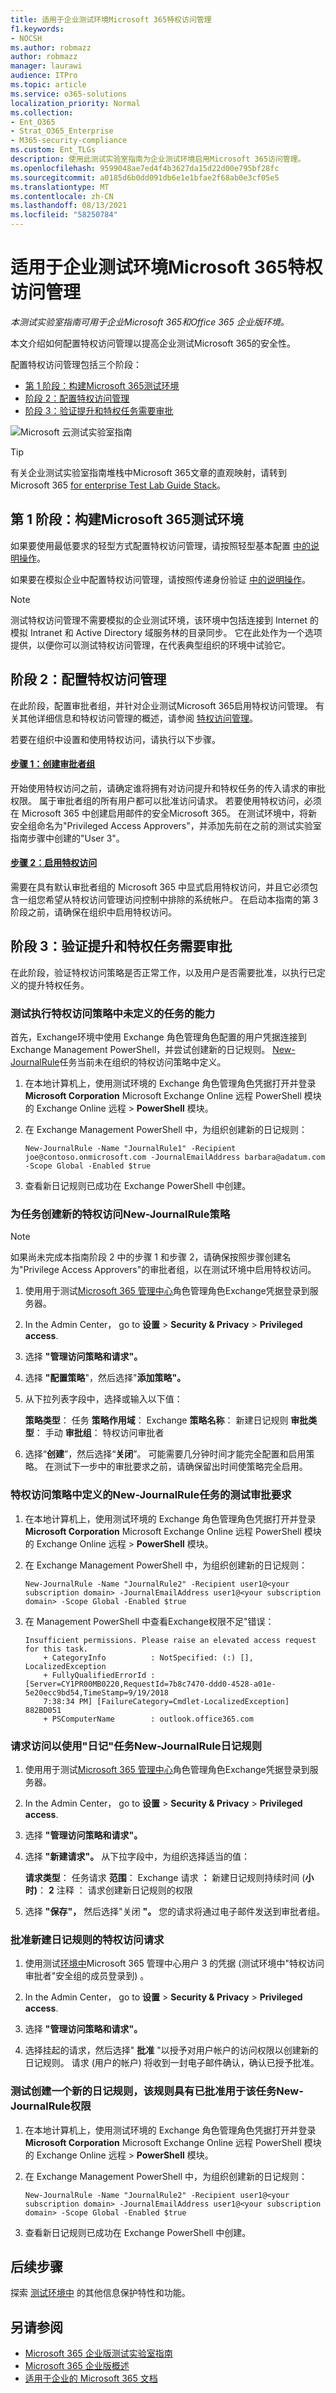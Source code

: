 ```yaml
---
title: 适用于企业测试环境Microsoft 365特权访问管理
f1.keywords:
- NOCSH
ms.author: robmazz
author: robmazz
manager: laurawi
audience: ITPro
ms.topic: article
ms.service: o365-solutions
localization_priority: Normal
ms.collection:
- Ent_O365
- Strat_O365_Enterprise
- M365-security-compliance
ms.custom: Ent_TLGs
description: 使用此测试实验室指南为企业测试环境启用Microsoft 365访问管理。
ms.openlocfilehash: 9599048ae7ed4f4b3627da15d22d00e795bf28fc
ms.sourcegitcommit: a0185d6b0dd091db6e1e1bfae2f68ab0e3cf05e5
ms.translationtype: MT
ms.contentlocale: zh-CN
ms.lasthandoff: 08/13/2021
ms.locfileid: "58250784"
---
```

# <a name="privileged-access-management-for-your-microsoft-365-for-enterprise-test-environment"></a>适用于企业测试环境Microsoft 365特权访问管理

*本测试实验室指南可用于企业Microsoft 365和Office 365 企业版环境。*

本文介绍如何配置特权访问管理以提高企业测试Microsoft 365的安全性。

配置特权访问管理包括三个阶段：

- [第 1 阶段：构建Microsoft 365测试环境](#phase-1-build-out-your-microsoft-365-for-enterprise-test-environment)
- [阶段 2：配置特权访问管理](#phase-2-configure-privileged-access-management)
- [阶段 3：验证提升和特权任务需要审批](#phase-3-verify-that-approval-is-required-for-elevated-and-privileged-tasks)

![Microsoft 云测试实验室指南](../media/m365-enterprise-test-lab-guides/cloud-tlg-icon.png)

> [!TIP]
> 有关企业测试实验室指南堆栈中Microsoft 365文章的直观映射，请转到 Microsoft 365 [for enterprise Test Lab Guide Stack](../downloads/Microsoft365EnterpriseTLGStack.pdf)。
  
## <a name="phase-1-build-out-your-microsoft-365-for-enterprise-test-environment"></a>第 1 阶段：构建Microsoft 365测试环境

如果要使用最低要求的轻型方式配置特权访问管理，请按照轻型基本配置 [中的说明操作](lightweight-base-configuration-microsoft-365-enterprise.md)。
  
如果要在模拟企业中配置特权访问管理，请按照传递身份验证 [中的说明操作](pass-through-auth-m365-ent-test-environment.md)。
  
>[!NOTE]
>测试特权访问管理不需要模拟的企业测试环境，该环境中包括连接到 Internet 的模拟 Intranet 和 Active Directory 域服务林的目录同步。 它在此处作为一个选项提供，以便你可以测试特权访问管理，在代表典型组织的环境中试验它。

## <a name="phase-2-configure-privileged-access-management"></a>阶段 2：配置特权访问管理

在此阶段，配置审批者组，并针对企业测试Microsoft 365启用特权访问管理。 有关其他详细信息和特权访问管理的概述，请参阅 [特权访问管理](../compliance/privileged-access-management-overview.md)。

若要在组织中设置和使用特权访问，请执行以下步骤。

#### <a name="step-1-create-an-approvers-group"></a>[步骤 1：创建审批者组](../compliance/privileged-access-management-configuration.md#step-1-create-an-approvers-group)

开始使用特权访问之前，请确定谁将拥有对访问提升和特权任务的传入请求的审批权限。 属于审批者组的所有用户都可以批准访问请求。 若要使用特权访问，必须在 Microsoft 365 中创建启用邮件的安全Microsoft 365。 在测试环境中，将新安全组命名为"Privileged Access Approvers"，并添加先前在之前的测试实验室指南步骤中创建的"User 3"。

#### <a name="step-2-enable-privileged-access"></a>[步骤 2：启用特权访问](../compliance/privileged-access-management-configuration.md#step-2-enable-privileged-access)

需要在具有默认审批者组的 Microsoft 365 中显式启用特权访问，并且它必须包含一组您希望从特权访问管理访问控制中排除的系统帐户。 在启动本指南的第 3 阶段之前，请确保在组织中启用特权访问。

## <a name="phase-3-verify-that-approval-is-required-for-elevated-and-privileged-tasks"></a>阶段 3：验证提升和特权任务需要审批

在此阶段，验证特权访问策略是否正常工作，以及用户是否需要批准，以执行已定义的提升特权任务。

### <a name="test-the-ability-to-execute-a-task-not-defined-in-a-privileged-access-policy"></a>测试执行特权访问策略中未定义的任务的能力

首先，Exchange环境中使用 Exchange 角色管理角色配置的用户凭据连接到 Exchange Management PowerShell，并尝试创建新的日记规则。 [New-JournalRule](/powershell/module/exchange/new-journalrule)任务当前未在组织的特权访问策略中定义。

1. 在本地计算机上，使用测试环境的 Exchange 角色管理角色凭据打开并登录 **Microsoft Corporation** Microsoft Exchange Online 远程 PowerShell 模块的 Exchange Online 远程  >  **PowerShell** 模块。
2. 在 Exchange Management PowerShell 中，为组织创建新的日记规则：

   ```ExchangeManagementPowerShell
   New-JournalRule -Name "JournalRule1" -Recipient joe@contoso.onmicrosoft.com -JournalEmailAddress barbara@adatum.com -Scope Global -Enabled $true
   ```

3. 查看新日记规则已成功在 Exchange PowerShell 中创建。

### <a name="create-a-new-privileged-access-policy-for-the-new-journalrule-task"></a>为任务创建新的特权访问New-JournalRule策略

>[!NOTE]
>如果尚未完成本指南阶段 2 中的步骤 1 和步骤 2，请确保按照步骤创建名为"Privilege Access Approvers"的审批者组，以在测试环境中启用特权访问。

1. 使用用于测试[Microsoft 365 管理中心](https://admin.microsoft.com)角色管理角色Exchange凭据登录到服务器。
2. In the Admin Center， go to **设置**  >  **Security & Privacy**  >  **Privileged access**.
3. 选择 **"管理访问策略和请求"。**
4. 选择 **"配置策略**"，然后选择"**添加策略"。**
5. 从下拉列表字段中，选择或输入以下值：

    **策略类型**： 任务 **策略作用域**： Exchange **策略名称**： 新建日记规则 **审批类型**： 手动 **审批组**： 特权访问审批者  

6. 选择“**创建**”，然后选择“**关闭**”。 可能需要几分钟时间才能完全配置和启用策略。 在测试下一步中的审批要求之前，请确保留出时间使策略完全启用。

### <a name="test-approval-requirement-for-the-new-journalrule-task-defined-in-a-privileged-access-policy"></a>特权访问策略中定义的New-JournalRule任务的测试审批要求

1. 在本地计算机上，使用测试环境的 Exchange 角色管理角色凭据打开并登录 **Microsoft Corporation** Microsoft Exchange Online 远程 PowerShell 模块的 Exchange Online 远程  >  **PowerShell** 模块。

2. 在 Exchange Management PowerShell 中，为组织创建新的日记规则：

   ```ExchangeManagementPowerShell
   New-JournalRule -Name "JournalRule2" -Recipient user1@<your subscription domain> -JournalEmailAddress user1@<your subscription domain> -Scope Global -Enabled $true
   ```

3. 在 Management PowerShell 中查看Exchange权限不足"错误：

   ```ExchangeManagementPowerShell
   Insufficient permissions. Please raise an elevated access request for this task.
       + CategoryInfo          : NotSpecified: (:) [], LocalizedException
       + FullyQualifiedErrorId : [Server=CY1PR00MB0220,RequestId=7b8c7470-ddd0-4528-a01e-5e20ecc9bd54,TimeStamp=9/19/2018
       7:38:34 PM] [FailureCategory=Cmdlet-LocalizedException] 882BD051
       + PSComputerName        : outlook.office365.com
   ```

### <a name="request-access-to-create-a-new-journal-rule-using-the-new-journalrule-task"></a>请求访问以使用"日记"任务New-JournalRule日记规则

1. 使用用于测试[Microsoft 365 管理中心](https://admin.microsoft.com)角色管理角色Exchange凭据登录到服务器。

2. In the Admin Center， go to **设置**  >  **Security & Privacy**  >  **Privileged access**.

3. 选择 **"管理访问策略和请求"。**

4. 选择 **"新建请求"。** 从下拉字段中，为组织选择适当的值：

    **请求类型**： 任务请求 **范围**： Exchange 请求 **：** 新建日记规则持续时间 (**小时)**： **2** 注释 ： 请求创建新日记规则的权限  

5. 选择 **"保存"，** 然后选择"关闭 **"。** 您的请求将通过电子邮件发送到审批者组。

### <a name="approve-privileged-access-request-for-the-creation-of-a-new-journal-rule"></a>批准新建日记规则的特权访问请求

1. 使用测试[环境中](https://admin.microsoft.com)Microsoft 365 管理中心用户 3 的凭据 (测试环境中"特权访问审批者"安全组的成员登录到) 。

2. In the Admin Center， go to **设置**  >  **Security & Privacy**  >  **Privileged access**.

3. 选择 **"管理访问策略和请求"。**

4. 选择挂起的请求，然后选择" **批准** "以授予对用户帐户的访问权限以创建新的日记规则。 请求 (用户的帐户) 将收到一封电子邮件确认，确认已授予批准。

### <a name="test-creating-a-new-journal-rule-with-privileged-access-approved-for-the-new-journalrule-task"></a>测试创建一个新的日记规则，该规则具有已批准用于该任务New-JournalRule权限

1. 在本地计算机上，使用测试环境的 Exchange 角色管理角色凭据打开并登录 **Microsoft Corporation** Microsoft Exchange Online 远程 PowerShell 模块的 Exchange Online 远程  >  **PowerShell** 模块。

2. 在 Exchange Management PowerShell 中，为组织创建新的日记规则：

   ```ExchangeManagementPowerShell
   New-JournalRule -Name "JournalRule2" -Recipient user1@<your subscription domain> -JournalEmailAddress user1@<your subscription domain> -Scope Global -Enabled $true
   ```

3. 查看新日记规则已成功在 Exchange PowerShell 中创建。

## <a name="next-step"></a>后续步骤

探索 [测试环境中](m365-enterprise-test-lab-guides.md#information-protection) 的其他信息保护特性和功能。

## <a name="see-also"></a>另请参阅

- [Microsoft 365 企业版测试实验室指南](m365-enterprise-test-lab-guides.md)
- [Microsoft 365 企业版概述](microsoft-365-overview.md)
- [适用于企业的 Microsoft 365 文档](/microsoft-365-enterprise/)
